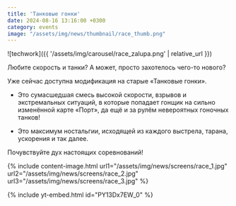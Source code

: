 ```yaml
---
title: 'Танковые гонки' 
date: 2024-08-16 13:16:00 +0300
category: events
image: "/assets/img/news/thumbnail/race_thumb.png"
--- 
```


<p style="display: none">Уже сейчас: легендарный гоночный режим возвращается практически в первозданном виде, со старым «Портом», тем самым скайбоксом и драйвом, - гонки WoT это Классика!</p>

![techwork]({{ '/assets/img/carousel/race_zalupa.png' | relative_url }})

Любите скорость и танки? А может, просто захотелось чего-то нового?

Уже сейчас доступна модификация на старые «Танковые гонки».

- Это сумасшедшая смесь высокой скорости, взрывов и экстремальных ситуаций, в которые попадает гонщик на сильно изменённой карте «Порт», да ещё и за рулём невероятных гоночных танков!

- Это максимум ностальгии, исходящей из каждого выстрела, тарана, ускорения и так далее.

Почувствуйте дух настоящих соревнований!

{% include content-image.html url1="/assets/img/news/screens/race_1.jpg" url2="/assets/img/news/screens/race_2.jpg" url3="/assets/img/news/screens/race_3.jpg" %}

{% include yt-embed.html id="PY13Dx7EW_0" %}